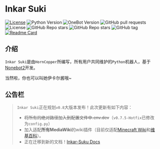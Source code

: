 # Inkar Suki
[![License](https://img.shields.io/github/license/HornCopper/Inkar-Suki.svg)](LICENSE)
![Python Version](https://img.shields.io/badge/python-3.8+-blue.svg)
![OneBot Version](https://img.shields.io/badge/OneBot-v11-black.svg)
![GitHub pull requests](https://img.shields.io/github/issues-pr/HornCopper/Inkar-Suki)
![License](https://img.shields.io/github/license/HornCopper/Inkar-Suki)
![GitHub Repo stars](https://img.shields.io/github/stars/HornCopper/Inkar-Suki?style=social)
![GitHub Repo stars](https://img.shields.io/github/forks/HornCopper/Inkar-Suki?style=social)
![GitHub tag](https://img.shields.io/github/v/tag/HornCopper/Inkar-Suki?include_prereleases)
[![Readme Card](https://github-readme-stats.vercel.app/api/pin/?username=HornCopper&repo=Inkar-Suki)](https://github.com/anuraghazra/github-readme-stats)
## 介绍
`Inkar Suki`是由`HornCopper`所编写，所有用户共同维护的`Python`机器人，基于[Nonebot2](https://github.com/nonebot/nonebot2)开发。

当然啦，你也可以叫她伊卡尔酱哦~

## 公告栏
> `Inkar Suki`正在规划`v0.8`大版本发布！此次更新有如下内容：
> - ~~将所有的绝对路径加入到配置文件中.env.dev~~（`v0.7.5-Hotfix`已修改为`config.py`）
> - 加入适配**所有MediaWiki**的wiki插件（目前仅适配[Minecraft Wiki](https://minecraft.fandom.com/zh/wiki/)和[维基百科](https://zh.wikipedia.org/wiki/)）。 
> - 正在迁移到新的文档！[Inkar-Suku Docs](https://www.inkar-suki.xyz)
